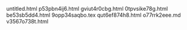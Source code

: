 untitled.html
p53pbn4ij6.html
gviut4r0cbg.html
0tpvsike78g.html
be53sb5dd4.html
9opp34saqbo.tex
qut6ef874h8.html
o77rrk2eee.md
v3567o738t.html